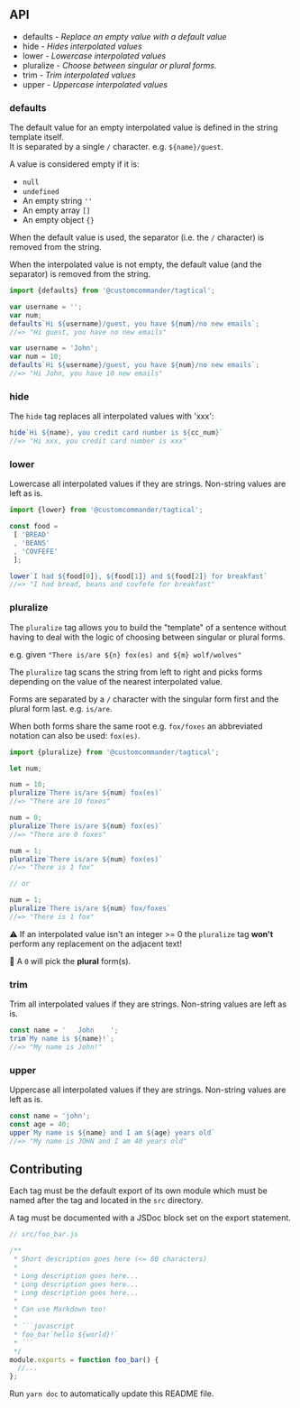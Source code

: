 ## API

* <a name="defaults">defaults</a> - _Replace an empty value with a default value_
* <a name="hide">hide</a> - _Hides interpolated values_
* <a name="lower">lower</a> - _Lowercase interpolated values_
* <a name="pluralize">pluralize</a> - _Choose between singular or plural forms._
* <a name="trim">trim</a> - _Trim interpolated values_
* <a name="upper">upper</a> - _Uppercase interpolated values_

### <a name="#defaults"></a>defaults


The default value for an empty interpolated value is defined in the string template itself.<br>
It is separated by a single `/` character. e.g. `${name}/guest`.

A value is considered empty if it is:

- `null`
- `undefined`
- An empty string `''`
- An empty array `[]`
- An empty object `{}`

When the default value is used, the separator (i.e. the `/` character)
is removed from the string.

When the interpolated value is not empty, the default value (and the separator)
is removed from the string.

```javascript
import {defaults} from '@customcommander/tagtical';

var username = '';
var num;
defaults`Hi ${username}/guest, you have ${num}/no new emails`;
//=> "Hi guest, you have no new emails"

var username = 'John';
var num = 10;
defaults`Hi ${username}/guest, you have ${num}/no new emails`;
//=> "Hi John, you have 10 new emails"
```
### <a name="#hide"></a>hide


The `hide` tag replaces all interpolated values with 'xxx':

```javascript
hide`Hi ${name}, you credit card number is ${cc_num}`
//=> "Hi xxx, you credit card number is xxx"
```
### <a name="#lower"></a>lower


Lowercase all interpolated values if they are strings.
Non-string values are left as is.

```javascript
import {lower} from '@customcommander/tagtical';

const food =
 [ 'BREAD'
 , 'BEANS'
 , 'COVFEFE'
 ];

lower`I had ${food[0]}, ${food[1]} and ${food[2]} for breakfast`
//=> "I had bread, beans and covfefe for breakfast"
```
### <a name="#pluralize"></a>pluralize


The `pluralize` tag allows you to build the "template" of a sentence without having
to deal with the logic of choosing between singular or plural forms.

e.g. given `"There is/are ${n} fox(es) and ${m} wolf/wolves"`

The `pluralize` tag scans the string from left to right and picks forms depending
on the value of the nearest interpolated value.

Forms are separated by a `/` character with the singular form first
and the plural form last. e.g. `is/are`.

When both forms share the same root e.g. `fox/foxes`
an abbreviated notation can also be used: `fox(es)`.

```javascript
import {pluralize} from '@customcommander/tagtical';

let num;

num = 10;
pluralize`There is/are ${num} fox(es)`
//=> "There are 10 foxes"

num = 0;
pluralize`There is/are ${num} fox(es)`
//=> "There are 0 foxes"

num = 1;
pluralize`There is/are ${num} fox(es)`
//=> "There is 1 fox"

// or

num = 1;
pluralize`There is/are ${num} fox/foxes`
//=> "There is 1 fox"
```

⚠️ If an interpolated value isn't an integer >= 0
the `pluralize` tag __won't__ perform any replacement on the adjacent text!

📢 A `0` will pick the __plural__ form(s).
### <a name="#trim"></a>trim


Trim all interpolated values if they are strings.
Non-string values are left as is.

```javascript
const name = '   John    ';
trim`My name is ${name}!`;
//=> "My name is John!"
```
### <a name="#upper"></a>upper


Uppercase all interpolated values if they are strings.
Non-string values are left as is.

```javascript
const name = 'john';
const age = 40;
upper`My name is ${name} and I am ${age} years old`
//=> "My name is JOHN and I am 40 years old"
```

## Contributing

Each tag must be the default export of its own module which must be named after the tag and located in the `src` directory.

A tag must be documented with a JSDoc block set on the export statement.

```javascript
// src/foo_bar.js

/**
 * Short description goes here (<= 80 characters)
 *
 * Long description goes here...
 * Long description goes here...
 * Long description goes here...
 *
 * Can use Markdown too!
 *
 * ```javascript
 * foo_bar`hello ${world}!`
 * ```
 */
module.exports = function foo_bar() {
  //...
};
```

Run `yarn doc` to automatically update this README file.